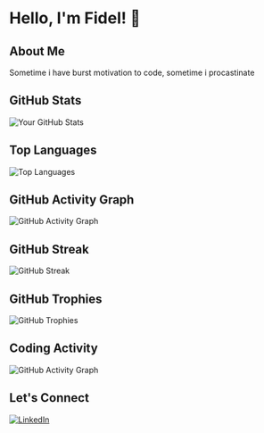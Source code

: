# Hello, I'm Fidel! 👋

## About Me

Sometime i have burst motivation to code, sometime i procastinate

## GitHub Stats

![Your GitHub Stats](https://github-readme-stats.vercel.app/api?username=fidelhadrian&show_icons=true&hide=contribs,prs&theme=radical)

## Top Languages

![Top Languages](https://github-readme-stats.vercel.app/api/top-langs/?username=fidelhadrian&layout=compact&theme=radical)

## GitHub Activity Graph

![GitHub Activity Graph](https://activity-graph.herokuapp.com/graph?username=fidelhadrian&theme=radical)

## GitHub Streak

![GitHub Streak](https://github-readme-streak-stats.herokuapp.com/?user=fidelhadrian&theme=radical)

## GitHub Trophies

![GitHub Trophies](https://github-profile-trophy.vercel.app/?username=fidelhadrian&theme=radical)

## Coding Activity

![GitHub Activity Graph](https://activity-graph.herokuapp.com/graph?username=fidelhadriane&theme=radical)


## Let's Connect

[![LinkedIn](https://img.shields.io/badge/-LinkedIn-blue?style=flat-square&logo=linkedin&logoColor=white)](https://www.linkedin.com/in/fhazzami)


